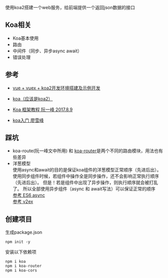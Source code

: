 使用koa2搭建一个web服务，给前端提供一个返回json数据的接口  
## Koa相关
- Koa基本使用
- 路由
- 中间件（同步、异步async await）
- 错误处理

## 参考
- [vue + vuex + koa2开发环境搭建及示例开发](https://segmentfault.com/a/1190000012918518])

- [koa（应该是koa2）](https://koa.bootcss.com/)
- [Koa 框架教程 阮一峰 2017.8.9](http://www.ruanyifeng.com/blog/2017/08/koa.html)
- [koa入门 廖雪峰](https://www.liaoxuefeng.com/wiki/001434446689867b27157e896e74d51a89c25cc8b43bdb3000/001471087582981d6c0ea265bf241b59a04fa6f61d767f6000)


## 踩坑
- koa-route(阮一峰文中所用) 和 [koa-router](https://www.npmjs.com/package/koa-router)是两个不同的路由模块，用法也有些差异  
- 洋葱模型  
使用async和await的目的是保证koa组件的洋葱模型正常顺序（先进后出）。
使用同步组件时候，若组件中操作全是同步操作，还不会影响正常执行顺序（先进后出）。
但是！若是组件中出现了异步操作，则执行顺序就会被打乱了。
所以全部使用异步组件（async 和 await写法）可以保证正常的顺序  
[参考 ES6 async](http://es6.ruanyifeng.com/?search=import&x=0&y=0#docs/async)  
[参考 v2ex ](https://www.v2ex.com/amp/t/441745)





## 创建项目
生成package.json  
```
npm init -y
``` 

安装以下依赖项
```
npm i koa
npm i koa-router
npm i koa-cors
```

